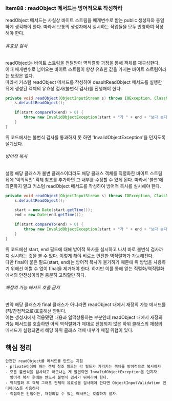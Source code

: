 ### Item88 : readObject 메서드는 방어적으로 작성하라

readObject 메서드는 사실상 바이트 스트림을 매개변수로 받는 public 생성자와 동일하게 생각해야 한다.
따라서 보통의 생성자에서 실시하는 작업들을 모두 반영하여 작성해야 한다.

###### 유효성 검사
readObject는 바이트 스트림을 전달받아 역직렬화 과정을 통해 객체를 재구성한다.  
이때 매개변수로 넘어오는 바이트 스트림이 항상 유효한 값을 가지는 바이트 스트림이라는 보장은 없다.  
따라서 커스텀 readObject 메서드를 작성하여 deaultReadObject 메서드를 실행한 뒤에 생성된 객체의
유효성 검사(불변식 검사)를 진행해야 한다.
```java
private void readObject(ObjectInputStream s) throws IOException, ClassNotFoundException {
    s.defaultReadObject();
    
    if(start.compareTo(end) > 0) {
        throw new InvalidObjectException(start + "가 " + end + "보다 늦다.");
    }
}
```
위 코드에서는 불변식 검사를 통과하지 못 하면 'InvalidObjectException'을 던지도록 설계됐다.

###### 방어적 복사
설령 해당 클래스가 불변 클래스이더라도 해당 클래스 객체를 직렬화한 바이트 스트림 뒤에 '악의적인' 객체 참조를 추가하면
그 내부를 수정할 수 있게 된다. 따라서 '불변'에 의존하지 말고 커스텀 readObject 메서드를 작성하여 방어적 복사를 실시해야 한다.
```java
private void readObject(ObjectInputStream s) throws IOException, ClassNotFoundException {
    s.defaultReadObject();
    
    start = new Date(start.getTime());
    end = new Date(end.getTime());
    
    if(start.compareTo(end) > 0) {
        throw new InvalidObjectException(start + "가 " + end + "보다 늦다.");
    }
}
```
위 코드에선 start, end 필드에 대해 방어적 복사를 실시하고 나서 바로 불변식 검사까지 실시하는 것을 볼 수 있다.
이렇게 해야 비로소 안전한 역직렬화가 가능해진다.  
다만 final이 붙은 필드(start, end)는 방어적 복사가 불가하기 때문에 위 방법을 사용하기 위해선 어쩔 수 없이
final을 제거해야 한다. 하지만 이를 통해 얻는 직렬화/역직렬화에서의 안전성이라면 충분히 고려할만 하다.

###### 재정의 가능 메서드 호출 금지
만약 해당 클래스가 final 클래스가 아니라면 readObject 내에서 재정의 가능 메서드를 (직/간접적으로)호출해선 안된다.  
이는 생성자에서 적용됐던 내용과 일맥상통하는 부분인데 readObject 내에서 재정의 가능 메서드를 호출하면 
아직 역직렬화가 제대로 진행되지 않은 하위 클래스의 재정의 메서드가 실행되면서 해당 하위 클래스 객체 내부가 
깨질 위험이 있다.

## 핵심 정리
    안전한 readObject를 메서드를 만드는 지침
    - private이어야 하는 객체 참조 필드는 각 필드가 가리키는 객체를 방어적으로 복사하자
    - 모든 불변식을 검사하고 어긋나는 게 발견되면 InvalidObjectException을 던지자.
      방어적 복사 후에는 반드시 불변식 검사가 뒤따라야 한다.
    - 역직렬화 후 객체 그래프 전체의 유효성을 검사해야 한다면 ObjectInputValidation 인터페이스를 사용하자
    - 직접이든 간접이든, 재정의할 수 있는 메서드는 호출하지 말자.